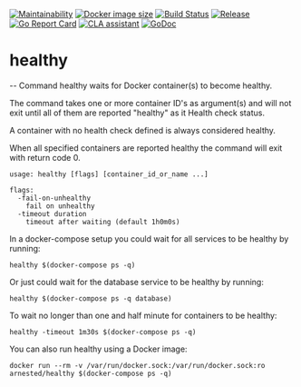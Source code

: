 [![Maintainability](https://api.codeclimate.com/v1/badges/e897778bd75491914adc/maintainability)](https://codeclimate.com/github/arnested/go-healthy/maintainability)
[![Docker image size](https://badgen.net/docker/size/arnested/healthy)](https://hub.docker.com/r/arnested/healthy)
[![Build Status](https://travis-ci.com/arnested/go-healthy.svg?branch=master)](https://travis-ci.com/arnested/go-healthy)
[![Release](https://img.shields.io/github/release/arnested/go-healthy.svg)](https://github.com/arnested/go-healthy/releases/latest)
[![Go Report Card](https://goreportcard.com/badge/arnested.dk/go/healthy/)](https://goreportcard.com/report/arnested.dk/go/healthy)
[![CLA assistant](https://cla-assistant.io/readme/badge/arnested/go-healthy)](https://cla-assistant.io/arnested/go-healthy)
[![GoDoc](https://godoc.org/arnested.dk/go/healthy?status.svg)](https://pkg.go.dev/arnested.dk/go/healthy)

# healthy
--
Command healthy waits for Docker container(s) to become healthy.

The command takes one or more container ID's as argument(s) and will not exit
until all of them are reported "healthy" as it Health check status.

A container with no health check defined is always considered healthy.

When all specified containers are reported healthy the command will exit with
return code 0.

    usage: healthy [flags] [container_id_or_name ...]

    flags:
      -fail-on-unhealthy
    	fail on unhealthy
      -timeout duration
    	timeout after waiting (default 1h0m0s)

In a docker-compose setup you could wait for all services to be healthy by
running:

    healthy $(docker-compose ps -q)

Or just could wait for the database service to be healthy by running:

    healthy $(docker-compose ps -q database)

To wait no longer than one and half minute for containers to be healthy:

    healthy -timeout 1m30s $(docker-compose ps -q)

You can also run healthy using a Docker image:

    docker run --rm -v /var/run/docker.sock:/var/run/docker.sock:ro arnested/healthy $(docker-compose ps -q)
